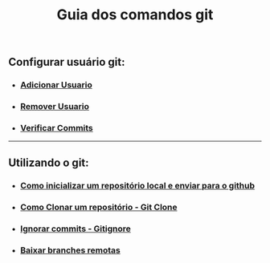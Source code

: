 <h1 align="center"> Guia dos comandos git </h1>

<br>

## Configurar usuário git:

- ### <a href="https://github.com/gladsonsimoes/git/blob/main/guias/arquives/adicionar_usuario.md"> Adicionar Usuario </a> <br>
- ### <a href="https://github.com/gladsonsimoes/git/blob/main/guias/arquives/remover_usuario.md"> Remover Usuario </a> <br>
- ### <a href="https://docs.github.com/pt/authentication/managing-commit-signature-verification/signing-commits"> Verificar Commits </a>
<hr>

## Utilizando o git:

- ### <a href="https://github.com/gladsonsimoes/git/blob/main/guias/arquives/como_inicializar_um%20reposit%C3%B3rio.md"> Como inicializar um repositório local e enviar para o github </a>
- ### <a href="https://github.com/gladsonsimoes/git/blob/main/guias/arquives/git_clone.md">  Como Clonar um repositório - Git Clone </a><br>
- ### <a href="arquives/remover_alterações_futuras_gitingnore.md"> Ignorar commits - Gitignore </a>
- ### <a href="https://github.com/gladsonsimoes/git/blob/main/guias/arquives/merge_branch_remote.md"> Baixar branches remotas </a>

